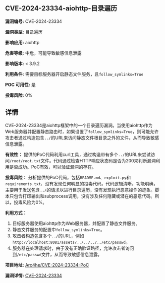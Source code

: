 ## CVE-2024-23334-aiohttp-目录遍历

**漏洞编号:** CVE-2024-23334

**漏洞类型:** 目录遍历

**影响应用:** aiohttp

**危害等级:** 中危，可能导致敏感信息泄露

**影响版本:** < 3.9.2

**利用条件:** 需要目标服务器开启静态文件服务，且`follow_symlinks=True`

**POC 可用性:** 是

**投毒风险:** 0%

## 详情

CVE-2024-23334是aiohttp框架中的一个目录遍历漏洞。当使用aiohttp作为Web服务器并配置静态路由时，如果设置了`follow_symlinks=True`，则可能允许攻击者通过构造包含`../`的URL来访问静态文件根目录之外的文件，从而导致敏感信息泄露。

**有效性：**
提供的PoC代码利用curl工具，通过构造带有多个`../`的URL来尝试访问`/root/root.txt`文件。代码通过检查HTTP响应状态码是否为200来判断漏洞利用是否成功。PoC有效，可以验证漏洞的存在。

**投毒风险：**
分析提供的PoC代码，包括`README.md`、`exploit.py`和`requirements.txt`，没有发现任何明显的投毒代码。代码逻辑清晰，功能明确，主要用于发送包含`../`的请求以进行目录遍历，没有发现执行恶意操作的迹象。脚本只包含打印输出和subprocess调用，没有涉及任何隐藏或潜在的恶意代码。所以，投毒风险为0%。

**利用方式：**
1.  目标服务器使用aiohttp作为Web服务器，并配置了静态文件服务。
2.  静态文件服务的配置中`follow_symlinks=True`。
3.  攻击者构造包含多个`../`的URL，例如`http://localhost:8081/assets/../../../../etc/passwd`。
4.  服务器在处理请求时，由于没有正确验证路径，允许攻击者访问到`/etc/passwd`文件，从而导致敏感信息泄露。

**项目地址:** [Arc4he/CVE-2024-23334-PoC](https://github.com/Arc4he/CVE-2024-23334-PoC)

**漏洞详情:** [CVE-2024-23334](https://nvd.nist.gov/vuln/detail/CVE-2024-23334)